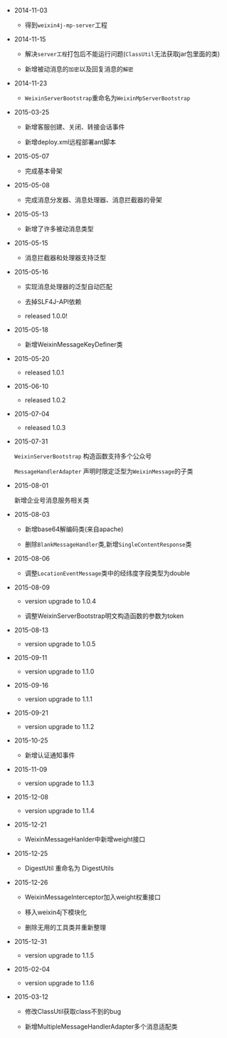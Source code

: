 * 2014-11-03

  + 得到`weixin4j-mp-server`工程

* 2014-11-15

  +  解决`server工程`打包后不能运行问题(`ClassUtil`无法获取jar包里面的类)
  
  + 新增被动消息的`加密`以及回复消息的`解密`
  
* 2014-11-23

  + `WeixinServerBootstrap`重命名为`WeixinMpServerBootstrap`
  
* 2015-03-25

  + 新增客服创建、关闭、转接会话事件
  
  + 新增deploy.xml远程部署ant脚本
  
* 2015-05-07

  + 完成基本骨架
  
* 2015-05-08

  + 完成消息分发器、消息处理器、消息拦截器的骨架
  
* 2015-05-13

  + 新增了许多被动消息类型
  
* 2015-05-15

  + 消息拦截器和处理器支持泛型
  
* 2015-05-16

  + 实现消息处理器的泛型自动匹配
  
  + 去掉SLF4J-API依赖
  
  + released 1.0.0!
  
* 2015-05-18

  + 新增WeixinMessageKeyDefiner类
  
* 2015-05-20

  + released 1.0.1
  
* 2015-06-10

  + released 1.0.2
  
* 2015-07-04

  + released 1.0.3
  
* 2015-07-31

  `WeixinServerBootstrap` 构造函数支持多个公众号
  
  `MessageHandlerAdapter` 声明时限定泛型为`WeixinMessage`的子类
  
* 2015-08-01

  新增企业号消息服务相关类
  
* 2015-08-03

  + 新增base64解编码类(来自apache)
  
  + 删除`BlankMessageHandler`类,新增`SingleContentResponse`类
  
* 2015-08-06

  + 调整`LocationEventMessage`类中的经纬度字段类型为double
  
* 2015-08-09
 
  + version upgrade to 1.0.4
  
  + 调整WeixinServerBootstrap明文构造函数的参数为token
  
* 2015-08-13

  + version upgrade to 1.0.5
  
* 2015-09-11

  + version upgrade to 1.1.0
  
* 2015-09-16

  + version upgrade to 1.1.1
  
* 2015-09-21

  + version upgrade to 1.1.2
  
* 2015-10-25

  + 新增认证通知事件
  
* 2015-11-09

  + version upgrade to 1.1.3
  
* 2015-12-08
  
  + version upgrade to 1.1.4
  
* 2015-12-21
  
  + WeixinMessageHanlder中新增weight接口
  
* 2015-12-25
  
  + DigestUtil 重命名为 DigestUtils
  
* 2015-12-26
  
  + WeixinMessageInterceptor加入weight权重接口
  
  + 移入weixin4j下模块化
  
  + 删除无用的工具类并重新整理
  
* 2015-12-31
  
  + version upgrade to 1.1.5
  
* 2015-02-04

  + version upgrade to 1.1.6
  
  
* 2015-03-12

  + 修改ClassUtil获取class不到的bug
  
  + 新增MultipleMessageHandlerAdapter多个消息适配类